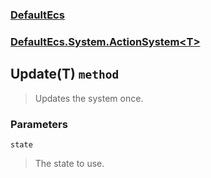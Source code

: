 ### [DefaultEcs](./DefaultEcs.md 'DefaultEcs')
### [DefaultEcs.System.ActionSystem&lt;T&gt;](./DefaultEcs-System-ActionSystem-T-.md 'DefaultEcs.System.ActionSystem&lt;T&gt;')
## Update(T) `method`
>Updates the system once.
### Parameters

<a name='DefaultEcs-System-ActionSystem-T--Update(T)-state'></a>
`state`
>The state to use.
